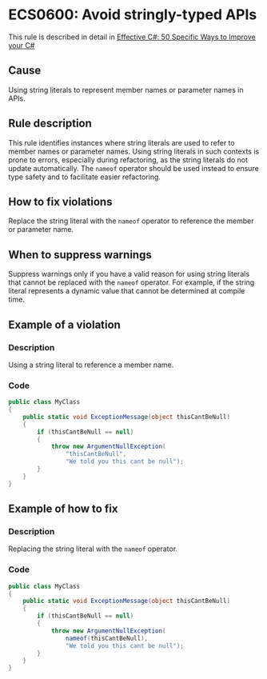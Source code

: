# ECS0600: Avoid stringly-typed APIs

This rule is described in detail in [Effective C#: 50 Specific Ways to Improve your C#](https://www.oreilly.com/library/view/effective-c-50/9780134579290/)

## Cause

Using string literals to represent member names or parameter names in APIs.

## Rule description

This rule identifies instances where string literals are used to refer to member names or parameter names. Using string literals in such contexts is prone to errors, especially during refactoring, as the string literals do not update automatically. The `nameof` operator should be used instead to ensure type safety and to facilitate easier refactoring.

## How to fix violations

Replace the string literal with the `nameof` operator to reference the member or parameter name.

## When to suppress warnings

Suppress warnings only if you have a valid reason for using string literals that cannot be replaced with the `nameof` operator. For example, if the string literal represents a dynamic value that cannot be determined at compile time.

## Example of a violation

### Description

Using a string literal to reference a member name.

### Code

```csharp
public class MyClass
{
    public static void ExceptionMessage(object thisCantBeNull)
    {
        if (thisCantBeNull == null)
        {
            throw new ArgumentNullException(
                "thisCantBeNull",
                "We told you this cant be null");
        }
    }
}
```

## Example of how to fix

### Description

Replacing the string literal with the `nameof` operator.

### Code

```csharp
public class MyClass
{
    public static void ExceptionMessage(object thisCantBeNull)
    {
        if (thisCantBeNull == null)
        {
            throw new ArgumentNullException(
                nameof(thisCantBeNull),
                "We told you this cant be null");
        }
    }
}
```
